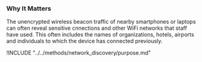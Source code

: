 ### Why It Matters
  
  The unencrypted wireless beacon traffic of nearby smartphones or laptops can often reveal sensitive cnnections and  other WiFi networks that staff have used. This often includes the names of organizations, hotels, airports and individuals to which the device has connected previously.

!INCLUDE "../../methods/network_discovery/purpose.md"
